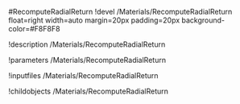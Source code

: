 <!-- MOOSE Object Documentation Stub: Remove this when content is added. -->
#RecomputeRadialReturn
!devel /Materials/RecomputeRadialReturn float=right width=auto margin=20px padding=20px background-color=#F8F8F8

!description /Materials/RecomputeRadialReturn

!parameters /Materials/RecomputeRadialReturn

!inputfiles /Materials/RecomputeRadialReturn

!childobjects /Materials/RecomputeRadialReturn
